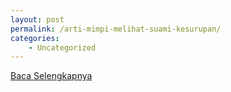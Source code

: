 ```yaml
---
layout: post
permalink: /arti-mimpi-melihat-suami-kesurupan/
categories:
    - Uncategorized
---
```


[Baca Selengkapnya](/08)